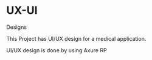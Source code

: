 # UX-UI
Designs


This Project has UI/UX design for a medical application. 

UI/UX design is done by using Axure RP
